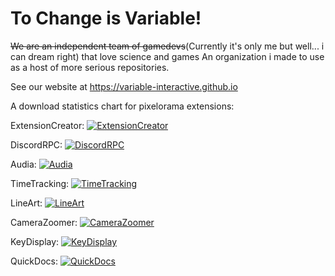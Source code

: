# To Change is Variable!
~~We are an independent team of gamedevs~~(Currently it's only me but well... i can dream right) that love science and games
An organization i made to use as a host of more serious repositories.

See our website at https://variable-interactive.github.io


A download statistics chart for pixelorama extensions:

 ExtensionCreator: <a href="https://github.com/Variable-Interactive/ExtensionCreator/releases">
    <img src="https://img.shields.io/github/downloads/Variable-Interactive/ExtensionCreator/total?color=lightgreen" alt="ExtensionCreator" /></a>

 DiscordRPC: <a href="https://github.com/Variable-Interactive/PixeloramaDiscordRPC/releases">
    <img src="https://img.shields.io/github/downloads/Variable-Interactive/PixeloramaDiscordRPC/total?color=lightgreen" alt="DiscordRPC" /></a>

 Audia: <a href="https://github.com/Variable-Interactive/Audia/releases">
    <img src="https://img.shields.io/github/downloads/Variable-Interactive/Audia/total?color=lightgreen" alt="Audia" /></a>

 TimeTracking: <a href="https://github.com/Variable-Interactive/TimeTracking/releases">
    <img src="https://img.shields.io/github/downloads/Variable-Interactive/TimeTracking/total?color=lightgreen" alt="TimeTracking" /></a>

 LineArt: <a href="https://github.com/Variable-Interactive/LineArt/releases">
    <img src="https://img.shields.io/github/downloads/Variable-Interactive/LineArt/total?color=lightgreen" alt="LineArt" /></a>
 
 CameraZoomer: <a href="https://github.com/Variable-Interactive/CameraZoomer/releases">
    <img src="https://img.shields.io/github/downloads/Variable-Interactive/CameraZoomer/total?color=lightgreen" alt="CameraZoomer" /></a>
 
 KeyDisplay: <a href="https://github.com/Variable-Interactive/KeyDisplay/releases">
    <img src="https://img.shields.io/github/downloads/Variable-Interactive/KeyDisplay/total?color=lightgreen" alt="KeyDisplay" /></a>

QuickDocs: <a href="https://github.com/Variable-Interactive/QuickDocks/releases">
    <img src="https://img.shields.io/github/downloads/Variable-Interactive/QuickDocks/total?color=lightgreen" alt="QuickDocs" /></a>
